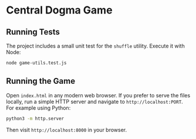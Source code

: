 # Central Dogma Game

## Running Tests

The project includes a small unit test for the `shuffle` utility.
Execute it with Node:

```bash
node game-utils.test.js
```

## Running the Game

Open `index.html` in any modern web browser. If you prefer to serve the files
locally, run a simple HTTP server and navigate to `http://localhost:PORT`. For
example using Python:

```bash
python3 -m http.server
```

Then visit `http://localhost:8000` in your browser.

